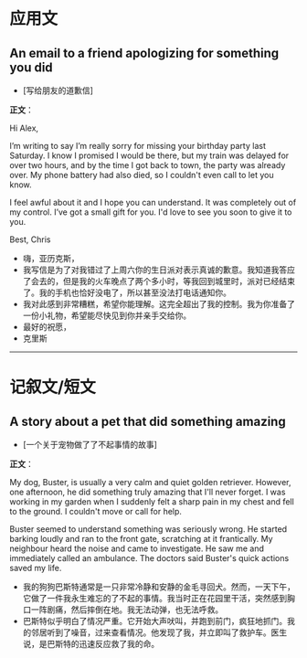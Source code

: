# 应用文

## An email to a friend apologizing for something you did
- [写给朋友的道歉信]

**正文**：

Hi Alex,

I’m writing to say I’m really sorry for missing your birthday party last Saturday. I know I promised I would be there, but my train was delayed for over two hours, and by the time I got back to town, the party was already over. My phone battery had also died, so I couldn't even call to let you know.

I feel awful about it and I hope you can understand. It was completely out of my control. I’ve got a small gift for you. I'd love to see you soon to give it to you.

Best,
Chris

- 嗨，亚历克斯，
- 我写信是为了对我错过了上周六你的生日派对表示真诚的歉意。我知道我答应了会去的，但是我的火车晚点了两个多小时，等我回到城里时，派对已经结束了。我的手机也恰好没电了，所以甚至没法打电话通知你。
- 我对此感到非常糟糕，希望你能理解。这完全超出了我的控制。我为你准备了一份小礼物，希望能尽快见到你并亲手交给你。
- 最好的祝愿，
- 克里斯

---

# 记叙文/短文

## A story about a pet that did something amazing
- [一个关于宠物做了了不起事情的故事]

**正文**：

My dog, Buster, is usually a very calm and quiet golden retriever. However, one afternoon, he did something truly amazing that I'll never forget. I was working in my garden when I suddenly felt a sharp pain in my chest and fell to the ground. I couldn't move or call for help.

Buster seemed to understand something was seriously wrong. He started barking loudly and ran to the front gate, scratching at it frantically. My neighbour heard the noise and came to investigate. He saw me and immediately called an ambulance. The doctors said Buster's quick actions saved my life.

- 我的狗狗巴斯特通常是一只非常冷静和安静的金毛寻回犬。然而，一天下午，它做了一件我永生难忘的了不起的事情。我当时正在花园里干活，突然感到胸口一阵剧痛，然后摔倒在地。我无法动弹，也无法呼救。
- 巴斯特似乎明白了情况严重。它开始大声吠叫，并跑到前门，疯狂地抓门。我的邻居听到了噪音，过来查看情况。他发现了我，并立即叫了救护车。医生说，是巴斯特的迅速反应救了我的命。
